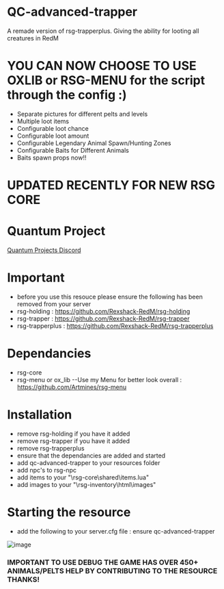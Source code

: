 # QC-advanced-trapper
A remade version of rsg-trapperplus. Giving the ability for looting all creatures in RedM
# YOU CAN NOW CHOOSE TO USE OXLIB or RSG-MENU for the script through the config :)

- Separate pictures for different pelts and levels
- Multiple loot items
- Configurable loot chance
- Configurable loot amount
- Configurable Legendary Animal Spawn/Hunting Zones
- Configurable Baits for Different Animals
- Baits spawn props now!!

# UPDATED RECENTLY FOR NEW RSG CORE

# Quantum Project
[Quantum Projects Discord](https://discord.gg/kJ8ZrGM8TS)

# Important
- before you use this resouce please ensure the following has been removed from your server
- rsg-holding : https://github.com/Rexshack-RedM/rsg-holding
- rsg-trapper : https://github.com/Rexshack-RedM/rsg-trapper
- rsg-trapperplus : https://github.com/Rexshack-RedM/rsg-trapperplus

# Dependancies
- rsg-core 
- rsg-menu  or ox_lib              --Use my Menu for better look overall : https://github.com/Artmines/rsg-menu

# Installation
- remove rsg-holding if you have it added
- remove rsg-trapper if you have it added
- remove rsg-trapperplus
- ensure that the dependancies are added and started
- add qc-advanced-trapper to your resources folder
- add npc's to rsg-npc
- add items to your "\rsg-core\shared\items.lua"
- add images to your "\rsg-inventory\html\images"

# Starting the resource
- add the following to your server.cfg file : ensure qc-advanced-trapper


![image](https://github.com/user-attachments/assets/577eab8c-08b8-4136-84e2-03bf4a22269a)


### IMPORTANT TO USE DEBUG THE GAME HAS OVER 450+ ANIMALS/PELTS HELP BY CONTRIBUTING TO THE RESOURCE THANKS!
